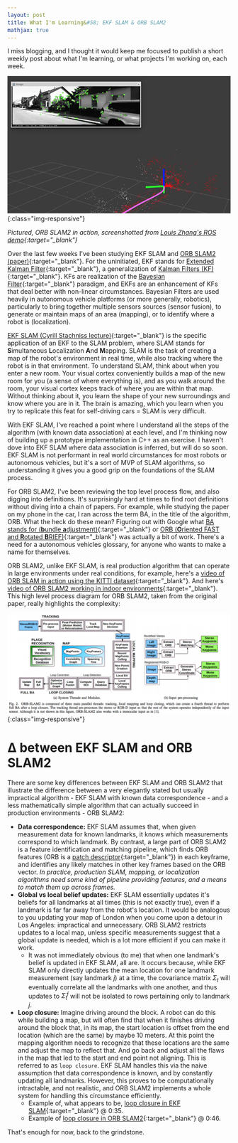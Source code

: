 ```yaml
---
layout: post
title: What I'm Learning&#58; EKF SLAM & ORB SLAM2
mathjax: true
---
```


I miss blogging, and I thought it would keep me focused to publish a short weekly post about what I'm learning, or what projects I'm working on, each week.

![ORB SLAM2 in action](/images/orb_slam2_in_action.png){:class="img-responsive"}

<!--excerpt-->

*Pictured, ORB SLAM2 in action, screenshotted from [Louis Zhang's ROS demo](https://www.youtube.com/watch?v=j2ZNuBCr4SA){:target="_blank"}*

Over the last few weeks I've been studying EKF SLAM and [ORB SLAM2 (paper)](https://arxiv.org/abs/1610.06475){:target="_blank"}.  For the uninitiated, EKF stands for [Extended Kalman Filter](https://en.wikipedia.org/wiki/Extended_Kalman_filter){:target="_blank"}, a generalization of [Kalman Filters (KF)](https://en.wikipedia.org/wiki/Kalman_filter){:target="_blank"}.  KFs are realization of the [Bayesian Filter](https://en.wikipedia.org/wiki/Recursive_Bayesian_estimation){:target="_blank"} paradigm, and EKFs are an enhancement of KFs that deal better with non-linear circumstances.  Bayesian Filters are used heavily in autonomous vehicle platforms (or more generally, robotics), particularly to bring together multiple sensors sources (sensor fusion), to generate or maintain maps of an area (mapping), or to identify where a robot is (localization).

[EKF SLAM (Cyrill Stachniss lecture)](https://www.youtube.com/watch?v=AdjtKlg_bWw){:target="_blank"} is the specific application of an EKF to the SLAM problem, where SLAM stands for **S**imultaneous **L**ocalization **A**nd **M**apping.  SLAM is the task of creating a map of the robot's environment in real time, while also tracking where the robot is in that environment.  To understand SLAM, think about when you enter a new room.  Your visual cortex conveniently builds a map of the new room for you (a sense of where everything is), and as you walk around the room, your visual cortex keeps track of where you are within that map.  Without thinking about it, you learn the shape of your new surroundings and know where you are in it.  The brain is amazing, which you learn when you try to replicate this feat for self-driving cars = SLAM is very difficult.

With EKF SLAM, I've reached a point where I understand all the steps of the algorithm (with known data association) at each level, and I'm thinking now of building up a prototype implementation in C++ as an exercise.  I haven't dove into EKF SLAM where data association is inferred, but will do so soon.  EKF SLAM is not performant in real world circumstances for most robots or autonomous vehicles, but it's a sort of MVP of SLAM algorithms, so understanding it gives you a good grip on the foundations of the SLAM process.

For ORB SLAM2, I've been reviewing the top level process flow, and also digging into definitions.  It's surprisingly hard at times to find root definitions without diving into a chain of papers.  For example, while studying the paper on my phone in the car, I ran across the term BA, in the title of the algorithm, ORB.  What the heck do these mean?  Figuring out with Google what [BA stands for (**b**undle **a**djustment)](https://en.wikipedia.org/wiki/Bundle_adjustment){:target="_blank"} or [ORB (**O**riented FAST and **R**otated **B**RIEF)](https://docs.opencv.org/3.0-beta/doc/py_tutorials/py_feature2d/py_orb/py_orb.html){:target="_blank"} was actually a bit of work.  There's a need for a autonomous vehicles glossary, for anyone who wants to make a name for themselves.

ORB SLAM2, unlike EKF SLAM, is real production algorithm that can operate in large environments under real conditions, for example, here's a [video of ORB SLAM in action using the KITTI dataset](https://www.youtube.com/watch?v=j2ZNuBCr4SA){:target="_blank"}.  And here's [video of ORB SLAM2 working in indoor environments](https://www.youtube.com/watch?v=MUyNOEICrf8){:target="_blank"}.  This high level process diagram for ORB SLAM2, taken from the original paper, really highlights the complexity:

![ORB SLAM2 process diagram](/images/orb_slam2_process.png){:class="img-responsive"}

# ∆ between EKF SLAM and ORB SLAM2

There are some key differences between EKF SLAM and ORB SLAM2 that illustrate the difference between a very elegantly stated but usually impractical algorithm - EKF SLAM with known data correspondence - and a less mathematically simple algorithm that can actually succeed in production environments - ORB SLAM2:

- **Data correspondence:** EKF SLAM assumes that, when given measurement data for known landmarks, it knows which measurements correspond to which landmark.  By contrast, a large part of ORB SLAM2 is a feature identification and matching pipeline, which finds ORB features (ORB is a [patch descriptor](https://gilscvblog.com/2013/08/18/a-short-introduction-to-descriptors/){:target="_blank"}) in each keyframe, and identifies any likely matches in other key frames based on the ORB vector.  *In practice, production SLAM, mapping, or localization algorithms need some kind of pipeline providing features, and a means to match them up across frames.*
- **Global vs local belief updates:** EKF SLAM essentially updates it's beliefs for all landmarks at all times (this is not exactly true), even if a landmark is far far away from the robot's location.  It would be analogous to you updating your map of London when you come upon a detour in Los Angeles: impractical and unnecessary.  ORB SLAM2 restricts updates to a local map, unless specific measurements suggest that a global update is needed, which is a lot more efficient if you can make it work.
    + It was not immediately obvious (to me) that when one landmark's belief is updated in EKF SLAM, all are.  It occurs because, while EKF SLAM only directly updates the mean location for one landmark measurement (say landmark $j$) at a time, the covariance matrix $\Sigma_t$ will eventually correlate  all the landmarks with one another, and thus updates to $\bar{\Sigma}^j_t$ will not be isolated to rows pertaining only to landmark $j$.
- **Loop closure:** Imagine driving around the block.  A robot can do this while building a map, but will often find that when it finishes driving around the block that, in its map, the start location is offset from the end location (which are the same) by maybe 10 meters.  At this point the mapping algorithm needs to recognize that these locations are the same and adjust the map to reflect that.  And go back and adjust all the flaws in the map that led to the start and end point not aligning.  This is referred to as `loop closure`.  EKF SLAM handles this via the naive assumption that data correspondence is known, and by constantly updating all landmarks.  However, this proves to be computationally intractable, and not realistic, and ORB SLAM2 implements a whole system for handling this circumstance efficiently.
    + Example of, what appears to be, [loop closure in EKF SLAM](https://www.youtube.com/watch?v=BaqSRf5pAZ0){:target="_blank"} @ 0:35.
    + Example of [loop closure in ORB SLAM2](https://www.youtube.com/watch?v=j2ZNuBCr4SA){:target="_blank"} @ 0:46.

That's enough for now, back to the grindstone.